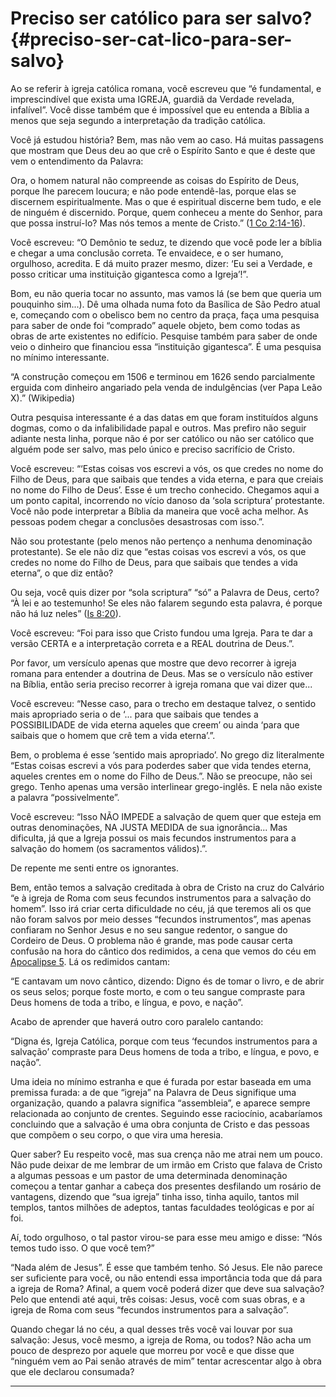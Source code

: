 # Preciso ser católico para ser salvo? {#preciso-ser-cat-lico-para-ser-salvo}

Ao se referir à igreja católica romana, você escreveu que “é fundamental, e imprescindível que exista uma IGREJA, guardiã da Verdade revelada, infalível”. Você disse também que é impossível que eu entenda a Bíblia a menos que seja segundo a interpretação da tradição católica.

Você já estudou história? Bem, mas não vem ao caso. Há muitas passagens que mostram que Deus deu ao que crê o Espírito Santo e que é deste que vem o entendimento da Palavra:

Ora, o homem natural não compreende as coisas do Espírito de Deus, porque lhe parecem loucura; e não pode entendê-las, porque elas se discernem espiritualmente. Mas o que é espiritual discerne bem tudo, e ele de ninguém é discernido. Porque, quem conheceu a mente do Senhor, para que possa instruí-lo? Mas nós temos a mente de Cristo.” ([1 Co 2:14-16](http://bibliaonline.com.br/acf/1co/2/14-16)).

Você escreveu: “O Demônio te seduz, te dizendo que você pode ler a bíblia e chegar a uma conclusão correta. Te envaidece, e o ser humano, orgulhoso, acredita. E dá muito prazer mesmo, dizer: ‘Eu sei a Verdade, e posso criticar uma instituição gigantesca como a Igreja’!”.

Bom, eu não queria tocar no assunto, mas vamos lá (se bem que queria um pouquinho sim...). Dê uma olhada numa foto da Basílica de São Pedro atual e, começando com o obelisco bem no centro da praça, faça uma pesquisa para saber de onde foi “comprado” aquele objeto, bem como todas as obras de arte existentes no edifício. Pesquise também para saber de onde veio o dinheiro que financiou essa “instituição gigantesca”. É uma pesquisa no mínimo interessante.

“A construção começou em 1506 e terminou em 1626 sendo parcialmente erguida com dinheiro angariado pela venda de indulgências (ver Papa Leão X).” (Wikipedia)

Outra pesquisa interessante é a das datas em que foram instituídos alguns dogmas, como o da infalibilidade papal e outros. Mas prefiro não seguir adiante nesta linha, porque não é por ser católico ou não ser católico que alguém pode ser salvo, mas pelo único e preciso sacrifício de Cristo.

Você escreveu: “‘Estas coisas vos escrevi a vós, os que credes no nome do Filho de Deus, para que saibais que tendes a vida eterna, e para que creiais no nome do Filho de Deus’. Esse é um trecho conhecido. Chegamos aqui a um ponto capital, incorrendo no vício danoso da ‘sola scriptura’ protestante. Você não pode interpretar a Bíblia da maneira que você acha melhor. As pessoas podem chegar a conclusões desastrosas com isso.”.

Não sou protestante (pelo menos não pertenço a nenhuma denominação protestante). Se ele não diz que “estas coisas vos escrevi a vós, os que credes no nome do Filho de Deus, para que saibais que tendes a vida eterna”, o que diz então?

Ou seja, você quis dizer por “sola scriptura” “só” a Palavra de Deus, certo? “À lei e ao testemunho! Se eles não falarem segundo esta palavra, é porque não há luz neles” ([Is 8:20](http://bibliaonline.com.br/acf/is/8/20)).

Você escreveu: “Foi para isso que Cristo fundou uma Igreja. Para te dar a versão CERTA e a interpretação correta e a REAL doutrina de Deus.”.

Por favor, um versículo apenas que mostre que devo recorrer à igreja romana para entender a doutrina de Deus. Mas se o versículo não estiver na Bíblia, então seria preciso recorrer à igreja romana que vai dizer que...

Você escreveu: “Nesse caso, para o trecho em destaque talvez, o sentido mais apropriado seria o de ‘... para que saibais que tendes a POSSIBILIDADE de vida eterna aqueles que creem’ ou ainda ‘para que saibais que o homem que crê tem a vida eterna’.”.

Bem, o problema é esse ‘sentido mais apropriado’. No grego diz literalmente “Estas coisas escrevi a vós para poderdes saber que vida tendes eterna, aqueles crentes em o nome do Filho de Deus.”. Não se preocupe, não sei grego. Tenho apenas uma versão interlinear grego-inglês. E nela não existe a palavra “possivelmente”.

Você escreveu: “Isso NÃO IMPEDE a salvação de quem quer que esteja em outras denominações, NA JUSTA MEDIDA de sua ignorância... Mas dificulta, já que a Igreja possui os mais fecundos instrumentos para a salvação do homem (os sacramentos válidos).”.

De repente me senti entre os ignorantes.

Bem, então temos a salvação creditada à obra de Cristo na cruz do Calvário “e à igreja de Roma com seus fecundos instrumentos para a salvação do homem”. Isso irá criar certa dificuldade no céu, já que teremos ali os que não foram salvos por meio desses “fecundos instrumentos”, mas apenas confiaram no Senhor Jesus e no seu sangue redentor, o sangue do Cordeiro de Deus. O problema não é grande, mas pode causar certa confusão na hora do cântico dos redimidos, a cena que vemos do céu em [Apocalipse 5](http://bibliaonline.com.br/acf/ap/5). Lá os redimidos cantam:

“E cantavam um novo cântico, dizendo: Digno és de tomar o livro, e de abrir os seus selos; porque foste morto, e com o teu sangue compraste para Deus homens de toda a tribo, e língua, e povo, e nação”.

Acabo de aprender que haverá outro coro paralelo cantando:

“Digna és, Igreja Católica, porque com teus ‘fecundos instrumentos para a salvação’ compraste para Deus homens de toda a tribo, e língua, e povo, e nação”.

Uma ideia no mínimo estranha e que é furada por estar baseada em uma premissa furada: a de que “igreja” na Palavra de Deus signifique uma organização, quando a palavra significa “assembleia”, e aparece sempre relacionada ao conjunto de crentes. Seguindo esse raciocínio, acabaríamos concluindo que a salvação é uma obra conjunta de Cristo e das pessoas que compõem o seu corpo, o que vira uma heresia.

Quer saber? Eu respeito você, mas sua crença não me atrai nem um pouco. Não pude deixar de me lembrar de um irmão em Cristo que falava de Cristo a algumas pessoas e um pastor de uma determinada denominação começou a tentar ganhar a cabeça dos presentes desfilando um rosário de vantagens, dizendo que “sua igreja” tinha isso, tinha aquilo, tantos mil templos, tantos milhões de adeptos, tantas faculdades teológicas e por aí foi.

Aí, todo orgulhoso, o tal pastor virou-se para esse meu amigo e disse: “Nós temos tudo isso. O que você tem?”

“Nada além de Jesus”. É esse que também tenho. Só Jesus. Ele não parece ser suficiente para você, ou não entendi essa importância toda que dá para a igreja de Roma? Afinal, a quem você poderá dizer que deve sua salvação? Pelo que entendi até aqui, três coisas: Jesus, você com suas obras, e a igreja de Roma com seus “fecundos instrumentos para a salvação”.

Quando chegar lá no céu, a qual desses três você vai louvar por sua salvação: Jesus, você mesmo, a igreja de Roma, ou todos? Não acha um pouco de desprezo por aquele que morreu por você e que disse que “ninguém vem ao Pai senão através de mim” tentar acrescentar algo à obra que ele declarou consumada?

*****